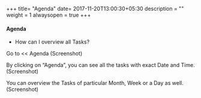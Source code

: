 +++
title= "Agenda"
date= 2017-11-20T13:00:30+05:30
description = ""
weight = 1
alwaysopen = true
+++

#### Agenda

* How can I overview all Tasks?

Go to << Agenda 
         (Screenshot)

By clicking on “Agenda”,  you can see all the tasks with exact Date and Time.
         (Screenshot)

You can overview the Tasks of particular Month, Week or a Day as well.
         (Screenshot)
